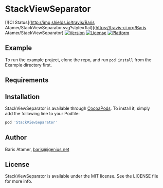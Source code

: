 # StackViewSeparator

[![CI Status](http://img.shields.io/travis/Baris Atamer/StackViewSeparator.svg?style=flat)](https://travis-ci.org/Baris Atamer/StackViewSeparator)
[![Version](https://img.shields.io/cocoapods/v/StackViewSeparator.svg?style=flat)](http://cocoapods.org/pods/StackViewSeparator)
[![License](https://img.shields.io/cocoapods/l/StackViewSeparator.svg?style=flat)](http://cocoapods.org/pods/StackViewSeparator)
[![Platform](https://img.shields.io/cocoapods/p/StackViewSeparator.svg?style=flat)](http://cocoapods.org/pods/StackViewSeparator)

## Example

To run the example project, clone the repo, and run `pod install` from the Example directory first.

## Requirements

## Installation

StackViewSeparator is available through [CocoaPods](http://cocoapods.org). To install
it, simply add the following line to your Podfile:

```ruby
pod 'StackViewSeparator'
```

## Author

Baris Atamer, baris@igenius.net

## License

StackViewSeparator is available under the MIT license. See the LICENSE file for more info.
